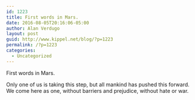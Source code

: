 ```yaml
---
id: 1223
title: First words in Mars.
date: 2016-08-05T20:16:06-05:00
author: Alan Verdugo
layout: post
guid: http://www.kippel.net/blog/?p=1223
permalink: /?p=1223
categories:
  - Uncategorized
---
```

First words in Mars.

Only one of us is taking this step, but all mankind has pushed this forward. We come here as one, without barriers and prejudice, without hate or war.